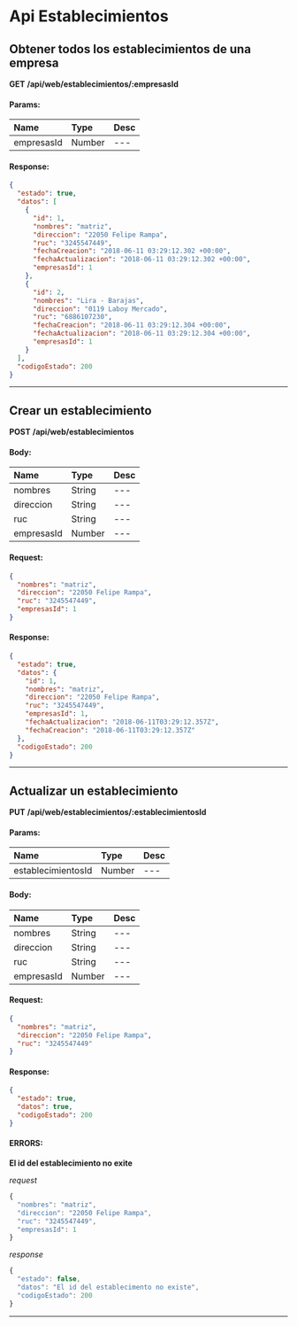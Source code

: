 # Api Establecimientos

## Obtener todos los establecimientos de una empresa

__GET__ __/api/web/establecimientos/:empresasId__


#### Params:
| Name       | Type    | Desc |
| :--------- | :------ | :-------|
| empresasId | Number |   ---   |
	

#### Response:

```json
{
  "estado": true,
  "datos": [
    {
      "id": 1,
      "nombres": "matriz",
      "direccion": "22050 Felipe Rampa",
      "ruc": "3245547449",
      "fechaCreacion": "2018-06-11 03:29:12.302 +00:00",
      "fechaActualizacion": "2018-06-11 03:29:12.302 +00:00",
      "empresasId": 1
    },
    {
      "id": 2,
      "nombres": "Lira - Barajas",
      "direccion": "0119 Laboy Mercado",
      "ruc": "6886107230",
      "fechaCreacion": "2018-06-11 03:29:12.304 +00:00",
      "fechaActualizacion": "2018-06-11 03:29:12.304 +00:00",
      "empresasId": 1
    }
  ],
  "codigoEstado": 200
}
```


___



## Crear un establecimiento

__POST__ __/api/web/establecimientos__


#### Body:
| Name       | Type    | Desc |
| :--------- | :------ | :-------| 
|  nombres  | String  |   ---   | 
|  direccion  | String  |   ---   | 
|  ruc  | String  |   ---   | 
|  empresasId  | Number  |   ---   | 

#### Request:

```json
{
  "nombres": "matriz",
  "direccion": "22050 Felipe Rampa",
  "ruc": "3245547449",
  "empresasId": 1
}
```

#### Response:

```json
{
  "estado": true,
  "datos": {
    "id": 1,
    "nombres": "matriz",
    "direccion": "22050 Felipe Rampa",
    "ruc": "3245547449",
    "empresasId": 1,
    "fechaActualizacion": "2018-06-11T03:29:12.357Z",
    "fechaCreacion": "2018-06-11T03:29:12.357Z"
  },
  "codigoEstado": 200
}
```


___



## Actualizar un establecimiento

__PUT__ __/api/web/establecimientos/:establecimientosId__


#### Params:
| Name       | Type    | Desc |
| :--------- | :------ | :-------|
| establecimientosId | Number |   ---   |
	

#### Body:
| Name       | Type    | Desc |
| :--------- | :------ | :-------| 
|  nombres  | String  |   ---   | 
|  direccion  | String  |   ---   | 
|  ruc  | String  |   ---   | 
|  empresasId  | Number  |   ---   | 

#### Request:

```json
{
  "nombres": "matriz",
  "direccion": "22050 Felipe Rampa",
  "ruc": "3245547449"
}
```

#### Response:

```json
{
  "estado": true,
  "datos": true,
  "codigoEstado": 200
}
```

#### ERRORS:
__El id del establecimiento no exite__




_request_

```js
{
  "nombres": "matriz",
  "direccion": "22050 Felipe Rampa",
  "ruc": "3245547449",
  "empresasId": 1
}
```

_response_

```js
{
  "estado": false,
  "datos": "El id del establecimento no existe",
  "codigoEstado": 200
}
```
	
	


___



